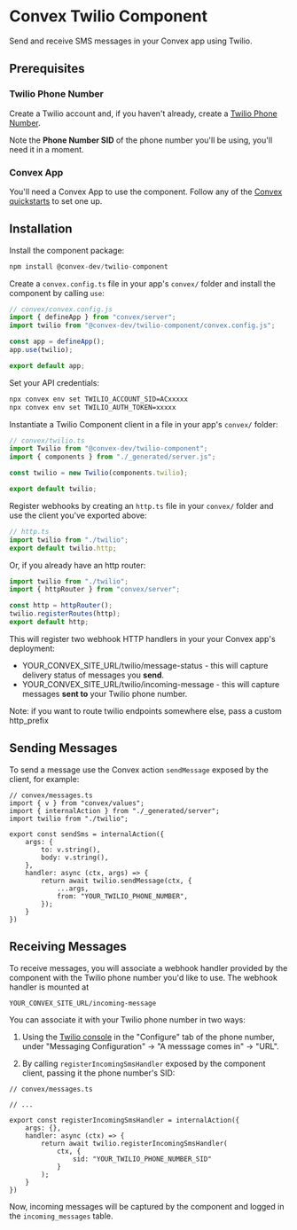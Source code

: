 # Convex Twilio Component

Send and receive SMS messages in your Convex app using Twilio.

## Prerequisites

### Twilio Phone Number

Create a Twilio account and, if you haven't already, create a [Twilio Phone Number](https://www.twilio.com/docs/phone-numbers).

Note the **Phone Number SID** of the phone number you'll be using, you'll need it in a moment.

### Convex App

You'll need a Convex App to use the component. Follow any of the [Convex quickstarts](https://docs.convex.dev/home) to set one up.

## Installation

Install the component package:

```ts
npm install @convex-dev/twilio-component
```

Create a `convex.config.ts` file in your app's `convex/` folder and install the component by calling `use`:

```ts
// convex/convex.config.js
import { defineApp } from "convex/server";
import twilio from "@convex-dev/twilio-component/convex.config.js";

const app = defineApp();
app.use(twilio);

export default app;
```

Set your API credentials:

```sh
npx convex env set TWILIO_ACCOUNT_SID=ACxxxxx
npx convex env set TWILIO_AUTH_TOKEN=xxxxx
```

Instantiate a Twilio Component client in a file in your app's `convex/` folder:

```ts
// convex/twilio.ts
import Twilio from "@convex-dev/twilio-component";
import { components } from "./_generated/server.js";

const twilio = new Twilio(components.twilio);

export default twilio;
```

Register webhooks by creating an `http.ts` file in your `convex/` folder and use the client you've exported above:

```ts
// http.ts
import twilio from "./twilio";
export default twilio.http;
```

Or, if you already have an http router:

```ts
import twilio from "./twilio";
import { httpRouter } from "convex/server";

const http = httpRouter();
twilio.registerRoutes(http);
export default http;
```

This will register two webhook HTTP handlers in your your Convex app's deployment:

- YOUR_CONVEX_SITE_URL/twilio/message-status - this will capture delivery status of messages you **send**.
- YOUR_CONVEX_SITE_URL/twilio/incoming-message - this will capture messages **sent to** your Twilio phone number.

Note: if you want to route twilio endpoints somewhere else, pass a custom http_prefix

## Sending Messages

To send a message use the Convex action `sendMessage` exposed by the client, for example:

```
// convex/messages.ts
import { v } from "convex/values";
import { internalAction } from "./_generated/server";
import twilio from "./twilio";

export const sendSms = internalAction({
    args: {
        to: v.string(),
        body: v.string(),
    },
    handler: async (ctx, args) => {
        return await twilio.sendMessage(ctx, {
            ...args,
            from: "YOUR_TWILIO_PHONE_NUMBER",
        });
    }
})
```

## Receiving Messages

To receive messages, you will associate a webhook handler provided by the component with the Twilio phone number you'd like to use.
The webhook handler is mounted at

```
YOUR_CONVEX_SITE_URL/incoming-message
```

You can associate it with your Twilio phone number in two ways:

1. Using the [Twilio console](https://console.twilio.com/) in the "Configure" tab of the phone number, under "Messaging Configuration" -> "A messsage comes in" -> "URL".

2. By calling `registerIncomingSmsHandler` exposed by the component client, passing it the phone number's SID:

```
// convex/messages.ts

// ...

export const registerIncomingSmsHandler = internalAction({
    args: {},
    handler: async (ctx) => {
        return await twilio.registerIncomingSmsHandler(
            ctx, {
                sid: "YOUR_TWILIO_PHONE_NUMBER_SID"
            }
        );
    }
})
```

Now, incoming messages will be captured by the component and logged in the `incoming_messages` table.
